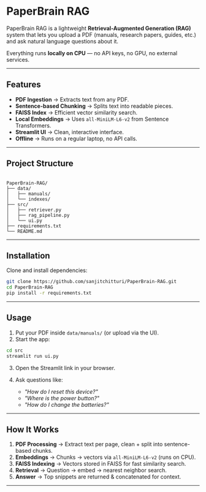 # PaperBrain RAG

PaperBrain RAG is a lightweight **Retrieval-Augmented Generation (RAG)** system that lets you upload a PDF (manuals, research papers, guides, etc.) and ask natural language questions about it.  

Everything runs **locally on CPU** — no API keys, no GPU, no external services.  

---

## Features

- **PDF Ingestion** → Extracts text from any PDF.
- **Sentence-based Chunking** → Splits text into readable pieces.
- **FAISS Index** → Efficient vector similarity search.  
- **Local Embeddings** → Uses `all-MiniLM-L6-v2` from Sentence Transformers.
- **Streamlit UI** → Clean, interactive interface.  
- **Offline** → Runs on a regular laptop, no API calls.  

---

## Project Structure

```

PaperBrain-RAG/
├── data/
│   ├── manuals/      
│   └── indexes/      
├── src/
│   ├── retriever.py
│   ├── rag_pipeline.py
│   └── ui.py  
├── requirements.txt
└── README.md

````

---

## Installation

Clone and install dependencies:

```bash
git clone https://github.com/sanjitchitturi/PaperBrain-RAG.git
cd PaperBrain-RAG
pip install -r requirements.txt
````
---

## Usage

1. Put your PDF inside `data/manuals/` (or upload via the UI).
2. Start the app:

```bash
cd src
streamlit run ui.py
```

3. Open the Streamlit link in your browser.
4. Ask questions like:

   * *"How do I reset this device?"*
   * *"Where is the power button?"*
   * *"How do I change the batteries?"*

---

## How It Works

1. **PDF Processing** → Extract text per page, clean + split into sentence-based chunks.
2. **Embeddings** → Chunks → vectors via `all-MiniLM-L6-v2` (runs on CPU).
3. **FAISS Indexing** → Vectors stored in FAISS for fast similarity search.
4. **Retrieval** → Question → embed → nearest neighbor search.
5. **Answer** → Top snippets are returned & concatenated for context.

---
